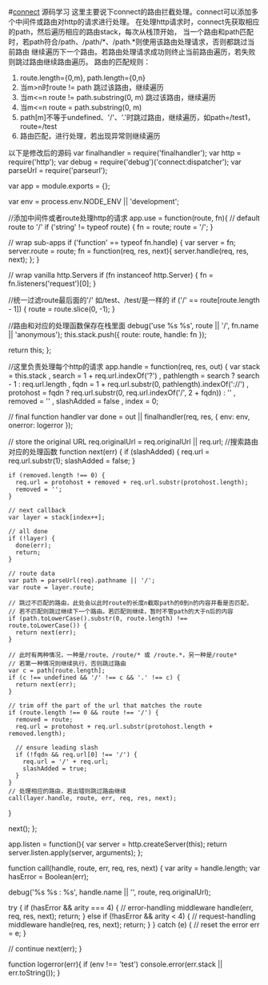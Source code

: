 #<a href='https://github.com/senchalabs/connect'>connect</a> 源码学习
这里主要说下connect的路由拦截处理。connect可以添加多个中间件或路由对http的请求进行处理。
在处理http请求时，connect先获取相应的path，然后遍历相应的路由stack，每次从栈顶开始，
当一个路由和path匹配时，若path符合/path、/path/*、/path.*则使用该路由处理请求，否则都跳过当前路由
继续遍历下一个路由。若路由处理请求成功则终止当前路由遍历，若失败则跳过路由继续路由遍历。
路由的匹配规则：
  1. route.length={0,m}, path.length={0,n}
  2. 当m>n时route != path 跳过该路由，继续遍历
  3. 当m<=n route != path.substring(0, m) 跳过该路由，继续遍历
  4. 当m<=n route = path.substring(0, m) 
  5. path[m]不等于undefined、'/'、'.'时跳过路由，继续遍历，如path=/test1，route=/test
  6. 路由匹配，进行处理，若出现异常则继续遍历

以下是修改后的源码
var finalhandler = require('finalhandler');
var http = require('http');
var debug = require('debug')('connect:dispatcher');
var parseUrl = require('parseurl');

var app = module.exports = {};

var env = process.env.NODE_ENV || 'development';

//添加中间件或者route处理http的请求
app.use = function(route, fn){
  // default route to '/'
  if ('string' != typeof route) {
    fn = route;
    route = '/';
  }
  
  // wrap sub-apps
  if ('function' == typeof fn.handle) {
    var server = fn;
    server.route = route;
    fn = function(req, res, next){
      server.handle(req, res, next);
    };
  }

  // wrap vanilla http.Servers
  if (fn instanceof http.Server) {
    fn = fn.listeners('request')[0];
  }

  //统一过滤route最后面的'/'  如/test、/test/是一样的
  if ('/' == route[route.length - 1]) {
    route = route.slice(0, -1);
  }

  //路由和对应的处理函数保存在栈里面
  debug('use %s %s', route || '/', fn.name || 'anonymous');
  this.stack.push({ route: route, handle: fn });

  return this;
};

//这里负责处理每个http的请求
app.handle = function(req, res, out) {
  var stack = this.stack
    , search = 1 + req.url.indexOf('?')
    , pathlength = search ? search - 1 : req.url.length
    , fqdn = 1 + req.url.substr(0, pathlength).indexOf('://')
    , protohost = fqdn ? req.url.substr(0, req.url.indexOf('/', 2 + fqdn)) : ''
    , removed = ''
    , slashAdded = false
    , index = 0;

  // final function handler
  var done = out || finalhandler(req, res, {
    env: env,
    onerror: logerror
  });

  // store the original URL
  req.originalUrl = req.originalUrl || req.url;
  //搜索路由对应的处理函数
  function next(err) {
    if (slashAdded) {
      req.url = req.url.substr(1);
      slashAdded = false;
    }

    if (removed.length !== 0) {
      req.url = protohost + removed + req.url.substr(protohost.length);
      removed = '';
    }

    // next callback
    var layer = stack[index++];

    // all done
    if (!layer) {
      done(err);
      return;
    }

    // route data
    var path = parseUrl(req).pathname || '/';
    var route = layer.route;

    // 跳过不匹配的路由，此处会以此时route的长度n截取path的0到n的内容并看是否匹配，
    // 若不匹配则跳过继续下一个路由。若匹配则继续，暂时不管path的大于n后的内容
    if (path.toLowerCase().substr(0, route.length) !== route.toLowerCase()) {
      return next(err);
    }
    
    // 此时有两种情况，一种是/route、/route/* 或 /route.*，另一种是/route*
    // 若第一种情况则继续执行，否则跳过路由
    var c = path[route.length];
    if (c !== undefined && '/' !== c && '.' !== c) {
      return next(err);
    }

    // trim off the part of the url that matches the route
    if (route.length !== 0 && route !== '/') {
      removed = route;
      req.url = protohost + req.url.substr(protohost.length + removed.length);

      // ensure leading slash
      if (!fqdn && req.url[0] !== '/') {
        req.url = '/' + req.url;
        slashAdded = true;
      }
    }
    // 处理相应的路由，若出错则跳过路由继续
    call(layer.handle, route, err, req, res, next);
  }

  next();
};

app.listen = function(){
  var server = http.createServer(this);
  return server.listen.apply(server, arguments);
};

function call(handle, route, err, req, res, next) {
  var arity = handle.length;
  var hasError = Boolean(err);

  debug('%s %s : %s', handle.name || '<anonymous>', route, req.originalUrl);

  try {
    if (hasError && arity === 4) {
      // error-handling middleware
      handle(err, req, res, next);
      return;
    } else if (!hasError && arity < 4) {
      // request-handling middleware
      handle(req, res, next);
      return;
    }
  } catch (e) {
    // reset the error
    err = e;
  }

  // continue
  next(err);
}

function logerror(err){
  if (env !== 'test') console.error(err.stack || err.toString());
}
